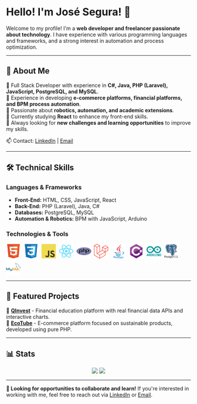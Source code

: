 # Hello! I'm José Segura! 👋

Welcome to my profile! I'm a **web developer and freelancer passionate about technology**. I have experience with various programming languages and frameworks, and a strong interest in automation and process optimization.

---

## 🚀 About Me

🔹 Full Stack Developer with experience in **C#, Java, PHP (Laravel), JavaScript, PostgreSQL, and MySQL**.<br>
🔹 Experience in developing **e-commerce platforms, financial platforms, and BPM process automation**.<br>
🔹 Passionate about **robotics, automation, and academic extensions**.<br>
🔹 Currently studying **React** to enhance my front-end skills.<br>
🔹 Always looking for **new challenges and learning opportunities** to improve my skills.

📫 Contact: [LinkedIn](https://www.linkedin.com/in/jose-a-segura-m-da-silva/) | [Email](mailto:seuemail@exemplo.com)

---

## 🛠️ Technical Skills

### **Languages & Frameworks**
- **Front-End:** HTML, CSS, JavaScript, React
- **Back-End:** PHP (Laravel), Java, C#
- **Databases:** PostgreSQL, MySQL
- **Automation & Robotics:** BPM with JavaScript, Arduino

### **Technologies & Tools**
<div align='left'>
    <img src="https://github.com/devicons/devicon/blob/master/icons/html5/html5-original.svg" title="HTML5" alt="HTML" width="40" height="40"/>&nbsp;
    <img src="https://github.com/devicons/devicon/blob/master/icons/css3/css3-original.svg" title="CSS" alt="CSS" width="40" height="40"/>&nbsp;
    <img src="https://github.com/devicons/devicon/blob/master/icons/javascript/javascript-original.svg" title="JavaScript" alt="JavaScript" width="40" height="40"/>&nbsp;
    <img src="https://github.com/devicons/devicon/blob/master/icons/react/react-original.svg" title="React" alt="React" width="40" height="40"/>&nbsp;
    <img src="https://github.com/devicons/devicon/blob/master/icons/php/php-original.svg" title="PHP" alt="PHP" width="40" height="40"/>&nbsp;
    <img src="https://github.com/devicons/devicon/blob/master/icons/laravel/laravel-original.svg" title="Laravel" alt="Laravel" width="40" height="40"/>&nbsp;
    <img src="https://github.com/devicons/devicon/blob/master/icons/java/java-original.svg" title="Java" alt="Java" width="40" height="40"/>&nbsp;
    <img src="https://github.com/devicons/devicon/blob/master/icons/csharp/csharp-original.svg" title="C Sharp" alt="C Sharp" width="40" height="40"/>&nbsp;
    <img src="https://github.com/devicons/devicon/blob/master/icons/arduino/arduino-original-wordmark.svg" title="Arduino" alt="Arduino" width="40" height="40"/>&nbsp;
    <img src="https://github.com/devicons/devicon/blob/master/icons/postgresql/postgresql-original-wordmark.svg" title="PostgreSQL" alt="PostgreSQL" width="40" height="40"/>&nbsp;
    <img src="https://github.com/devicons/devicon/blob/master/icons/mysql/mysql-original-wordmark.svg" title="MySQL" alt="MySQL" width="40" height="40"/>
</div>

---

## 📌 Featured Projects

🔹 [**QInvest**](https://github.com/GKsegura/qinvest-web) - Financial education platform with real financial data APIs and interactive charts.<br>
🔹 [**EcoTube**](https://github.com/GKsegura/e-commerce) - E-commerce platform focused on sustainable products, developed using pure PHP.

---

## 📊 Stats

<div align="center">
    <img height="180em" src="https://github-readme-stats.vercel.app/api/top-langs/?username=GKsegura&layout=compact&theme=midnight-purple&count_private=true"/>
    <img height="180em" src="https://github-readme-stats.vercel.app/api?username=GKsegura&show_icons=true&theme=midnight-purple&count_private=true"/>
</div>

---

**🔎 Looking for opportunities to collaborate and learn!** If you're interested in working with me, feel free to reach out via [LinkedIn](https://www.linkedin.com/in/jose-a-segura-m-da-silva/) or [Email](mailto:seuemail@exemplo.com).

